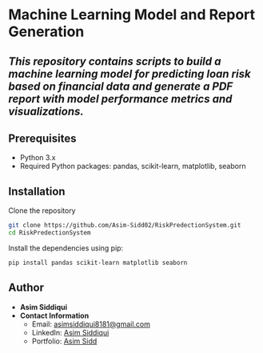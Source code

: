 # Machine Learning Model and Report Generation
## _This repository contains scripts to build a machine learning model for predicting loan risk based on financial data and generate a PDF report with model performance metrics and visualizations._



## Prerequisites

- Python 3.x
- Required Python packages: pandas, scikit-learn, matplotlib, seaborn

## Installation


Clone the repository

```sh
git clone https://github.com/Asim-Sidd02/RiskPredectionSystem.git
cd RiskPredectionSystem
```

Install the dependencies using pip:

```sh
pip install pandas scikit-learn matplotlib seaborn
```



## Author

- **Asim Siddiqui**
- **Contact Information**
  - Email: asimsiddiqui8181@gmail.com
  - LinkedIn: [Asim Siddiqui](https://www.linkedin.com/in/asim-siddiqui-a71731229/)
  - Portfolio: [Asim Sidd](https://asimsidd.vercel.app/)




